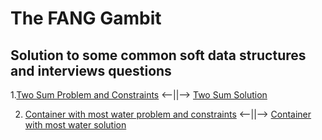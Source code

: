 # The FANG Gambit
## Solution to some common soft data structures and interviews questions

1.[Two Sum Problem and Constraints](./0x01-two_sum/problem.txt)  <--||-->  [Two Sum Solution](./0x01-two_sum/optimized.ins.js)

2. [Container with most water problem and constraints](./0x02-container_with_most_water/problem.txt) <--||--> [Container with most water solution](./0x02-container_with_most_water/optimized.js)
